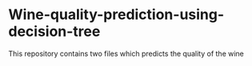 # Wine-quality-prediction-using-decision-tree
This repository contains two files which predicts the quality of the wine
